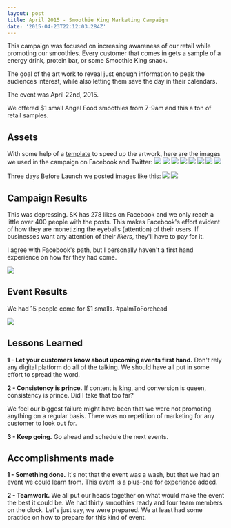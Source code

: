 ```yaml
---
layout: post
title: April 2015 - Smoothie King Marketing Campaign
date: '2015-04-23T22:12:03.284Z'
---
```


This campaign was focused on increasing awareness of our retail while promoting our smoothies. Every customer that comes in gets a sample of a energy drink, protein bar, or some Smoothie King snack.

The goal of the art work to reveal just enough information to peak the audiences interest, while also letting them save the day in their calendars.

The event was April 22nd, 2015.

We offered $1 small Angel Food smoothies from 7-9am and this a ton of retail samples.

## Assets
With some help of a [template](http://www.freepik.com/free-vector/designer-s-office-flat-illustration_715197.htm) to speed up the artwork, here are the images we used in the campaign on Facebook and Twitter:
![](/content/images/2015/04/sk-desk-lights-on-09.png)
![](/content/images/2015/04/sk-desk-lights-on-03.png)
![](/content/images/2015/04/sk-desk-lights-on-04-1.png)
![](/content/images/2015/04/sk-desk-lights-on-05.png)
![](/content/images/2015/04/sk-desk-lights-on-06.png)
![](/content/images/2015/04/sk-desk-lights-on-07.png)
![](/content/images/2015/04/sk-desk-lights-on-08.png)
![](/content/images/2015/04/sk-desk-lights-on-10.png)

Three days Before Launch we posted images like this:
![](/content/images/2015/04/sk-desk-lights-on-01-3.png)
![](/content/images/2015/04/sk-desk-lights-on-01-4.png)

## Campaign Results
This was depressing. SK has 278 likes on Facebook and we only reach a little over 400 people with the posts. This makes Facebook's effort evident of how they are monetizing the eyeballs (attention) of their users. If businesses want any attention of their *likers*, they'll have to pay for it.

I agree with Facebook's path, but I personally haven't a first hand experience on how far they had come.

![](/content/images/2015/04/Screenshot-2015-04-23-12-00-49.png)

## Event Results
We had 15 people come for $1 smalls. #palmToForehead

![](/content/images/2015/04/palmtoforehead.gif)

## Lessons Learned
**1 - Let your customers know about upcoming events first hand.**  Don't rely any digital platform do all of the talking. We should have all put in some effort to spread the word.

**2 - Consistency is prince.** If content is king, and conversion is queen, consistency is prince. Did I take that too far?

We feel our biggest failure might have been that we were not promoting anything on a regular basis. There was no repetition of marketing for any customer to look out for.

**3 - Keep going.**  Go ahead and schedule the next events.

## Accomplishments made
**1 - Something done.**  It's not that the event was a wash, but that we had an event we could learn from. This event is a plus-one for experience added.

**2 - Teamwork.** We all put our heads together on what would make the event the best it could be. We had thirty smoothies ready and four team members on the clock. Let's just say, we were prepared. We at least had some practice on how to prepare for this kind of event.